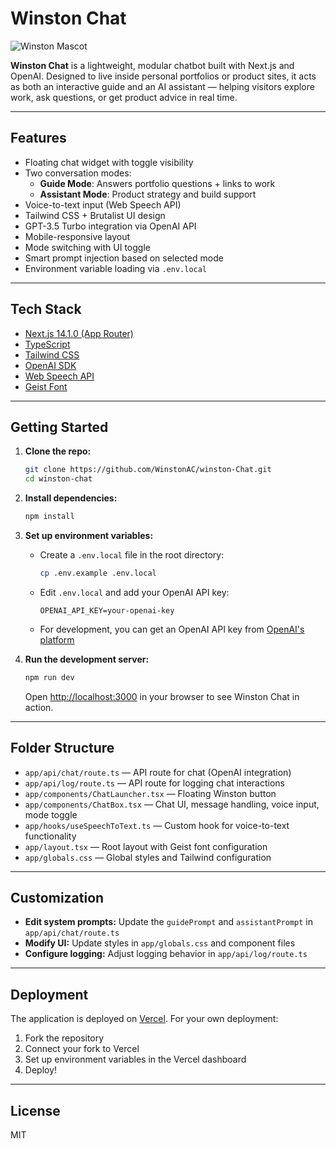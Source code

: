 # Winston Chat

![Winston Mascot](public/winston.svg)

**Winston Chat** is a lightweight, modular chatbot built with Next.js and OpenAI. Designed to live inside personal portfolios or product sites, it acts as both an interactive guide and an AI assistant — helping visitors explore work, ask questions, or get product advice in real time.

---

## Features

- Floating chat widget with toggle visibility
- Two conversation modes:
  - **Guide Mode**: Answers portfolio questions + links to work
  - **Assistant Mode**: Product strategy and build support
- Voice-to-text input (Web Speech API)
- Tailwind CSS + Brutalist UI design
- GPT-3.5 Turbo integration via OpenAI API
- Mobile-responsive layout
- Mode switching with UI toggle
- Smart prompt injection based on selected mode
- Environment variable loading via `.env.local`

---

## Tech Stack

- [Next.js 14.1.0 (App Router)](https://nextjs.org/docs/app)
- [TypeScript](https://www.typescriptlang.org/)
- [Tailwind CSS](https://tailwindcss.com/)
- [OpenAI SDK](https://www.npmjs.com/package/openai)
- [Web Speech API](https://developer.mozilla.org/en-US/docs/Web/API/Web_Speech_API)
- [Geist Font](https://vercel.com/font)

---

## Getting Started

1. **Clone the repo:**

   ```bash
   git clone https://github.com/WinstonAC/winston-Chat.git
   cd winston-chat
   ```

2. **Install dependencies:**

   ```bash
   npm install
   ```

3. **Set up environment variables:**

   - Create a `.env.local` file in the root directory:
     ```bash
     cp .env.example .env.local
     ```
   - Edit `.env.local` and add your OpenAI API key:
     ```
     OPENAI_API_KEY=your-openai-key
     ```
   - For development, you can get an OpenAI API key from [OpenAI's platform](https://platform.openai.com/api-keys)

4. **Run the development server:**

   ```bash
   npm run dev
   ```

   Open [http://localhost:3000](http://localhost:3000) in your browser to see Winston Chat in action.

---

## Folder Structure

- `app/api/chat/route.ts` — API route for chat (OpenAI integration)
- `app/api/log/route.ts` — API route for logging chat interactions
- `app/components/ChatLauncher.tsx` — Floating Winston button
- `app/components/ChatBox.tsx` — Chat UI, message handling, voice input, mode toggle
- `app/hooks/useSpeechToText.ts` — Custom hook for voice-to-text functionality
- `app/layout.tsx` — Root layout with Geist font configuration
- `app/globals.css` — Global styles and Tailwind configuration

---

## Customization

- **Edit system prompts:** Update the `guidePrompt` and `assistantPrompt` in `app/api/chat/route.ts`
- **Modify UI:** Update styles in `app/globals.css` and component files
- **Configure logging:** Adjust logging behavior in `app/api/log/route.ts`

---

## Deployment

The application is deployed on [Vercel](https://vercel.com/). For your own deployment:

1. Fork the repository
2. Connect your fork to Vercel
3. Set up environment variables in the Vercel dashboard
4. Deploy!

---

## License

MIT
